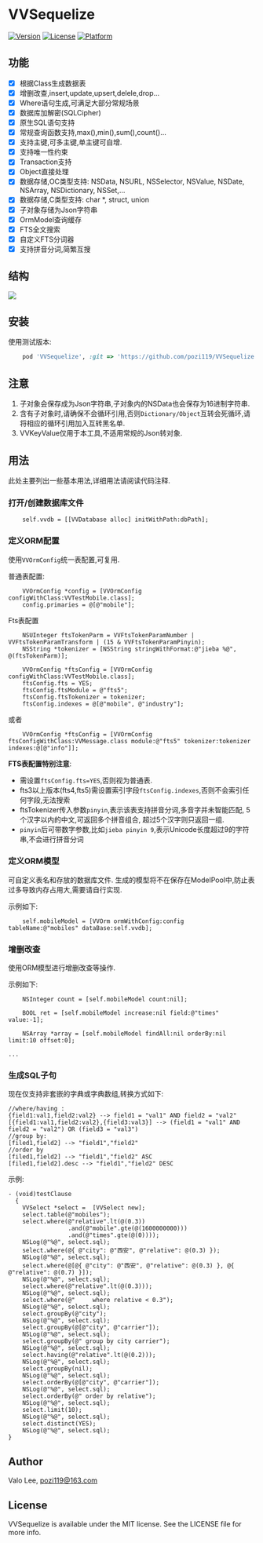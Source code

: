 # VVSequelize

[![Version](https://img.shields.io/cocoapods/v/VVSequelize.svg?style=flat)](https://cocoapods.org/pods/VVSequelize)
[![License](https://img.shields.io/cocoapods/l/VVSequelize.svg?style=flat)](https://cocoapods.org/pods/VVSequelize)
[![Platform](https://img.shields.io/cocoapods/p/VVSequelize.svg?style=flat)](https://cocoapods.org/pods/VVSequelize)

## 功能
* [x] 根据Class生成数据表
* [x] 增删改查,insert,update,upsert,delele,drop...
* [x] Where语句生成,可满足大部分常规场景
* [x] 数据库加解密(SQLCipher)
* [x] 原生SQL语句支持
* [x] 常规查询函数支持,max(),min(),sum(),count()...
* [x] 支持主键,可多主键,单主键可自增.
* [x] 支持唯一性约束
* [x] Transaction支持
* [x] Object直接处理
* [x] 数据存储,OC类型支持: NSData, NSURL, NSSelector, NSValue, NSDate, NSArray, NSDictionary, NSSet,...
* [x] 数据存储,C类型支持: char *, struct, union
* [x] 子对象存储为Json字符串
* [x] OrmModel查询缓存
* [x] FTS全文搜索
* [x] 自定义FTS分词器
* [x] 支持拼音分词,简繁互搜

## 结构
![](VVSequelize.png)

## 安装
使用测试版本:
```ruby
    pod 'VVSequelize', :git => 'https://github.com/pozi119/VVSequelize.git'
```
## 注意
1. 子对象会保存成为Json字符串,子对象内的NSData也会保存为16进制字符串.
2. 含有子对象时,请确保不会循环引用,否则`Dictionary/Object`互转会死循环,请将相应的循环引用加入互转黑名单. 
3. VVKeyValue仅用于本工具,不适用常规的Json转对象.

## 用法
此处主要列出一些基本用法,详细用法请阅读代码注释.

### 打开/创建数据库文件
```objc
    self.vvdb = [[VVDatabase alloc] initWithPath:dbPath];
```

### 定义ORM配置
使用`VVOrmConfig`统一表配置,可复用.

普通表配置:
```objc
    VVOrmConfig *config = [VVOrmConfig configWithClass:VVTestMobile.class];
    config.primaries = @[@"mobile"];
```

Fts表配置
```objc
    NSUInteger ftsTokenParm = VVFtsTokenParamNumber | VVFtsTokenParamTransform | (15 & VVFtsTokenParamPinyin);
    NSString *tokenizer = [NSString stringWithFormat:@"jieba %@", @(ftsTokenParm)];

    VVOrmConfig *ftsConfig = [VVOrmConfig configWithClass:VVTestMobile.class];
    ftsConfig.fts = YES;
    ftsConfig.ftsModule = @"fts5";
    ftsConfig.ftsTokenizer = tokenizer;
    ftsConfig.indexes = @[@"mobile", @"industry"];
```
或者
```objc
    VVOrmConfig *ftsConfig = [VVOrmConfig ftsConfigWithClass:VVMessage.class module:@"fts5" tokenizer:tokenizer indexes:@[@"info"]];
```
**FTS表配置特别注意**:
* 需设置`ftsConfig.fts=YES`,否则视为普通表.
* fts3以上版本(fts4,fts5)需设置索引字段`ftsConfig.indexes`,否则不会索引任何字段,无法搜索
* ftsTokenizer传入参数`pinyin`,表示该表支持拼音分词,多音字并未智能匹配, 5个汉字以内的中文,可返回多个拼音组合, 超过5个汉字则只返回一组.
* `pinyin`后可带数字参数,比如`jieba pinyin 9`,表示Unicode长度超过9的字符串,不会进行拼音分词

### 定义ORM模型 
可自定义表名和存放的数据库文件.
生成的模型将不在保存在ModelPool中,防止表过多导致内存占用大,需要请自行实现.

示例如下:

```objc
    self.mobileModel = [VVOrm ormWithConfig:config tableName:@"mobiles" dataBase:self.vvdb];
```
### 增删改查
使用ORM模型进行增删改查等操作.

示例如下:

```objc
    NSInteger count = [self.mobileModel count:nil];
    
    BOOL ret = [self.mobileModel increase:nil field:@"times" value:-1];
    
    NSArray *array = [self.mobileModel findAll:nil orderBy:nil limit:10 offset:0];
    
...
```

### 生成SQL子句
现在仅支持非套嵌的字典或字典数组,转换方式如下:
```
//where/having :
{field1:val1,field2:val2} --> field1 = "val1" AND field2 = "val2"
[{field1:val1,field2:val2},{field3:val3}] --> (field1 = "val1" AND field2 = "val2") OR (field3 = "val3")
//group by:
[filed1,field2] --> "field1","field2"
//order by
[filed1,field2] --> "field1","field2" ASC
[filed1,field2].desc --> "field1","field2" DESC
```
示例: 
```objc
- (void)testClause
  {
    VVSelect *select =  [VVSelect new];
    select.table(@"mobiles");
    select.where(@"relative".lt(@(0.3))
                 .and(@"mobile".gte(@(1600000000)))
                 .and(@"times".gte(@(0))));
    NSLog(@"%@", select.sql);
    select.where(@{ @"city": @"西安", @"relative": @(0.3) });
    NSLog(@"%@", select.sql);
    select.where(@[@{ @"city": @"西安", @"relative": @(0.3) }, @{ @"relative": @(0.7) }]);
    NSLog(@"%@", select.sql);
    select.where(@"relative".lt(@(0.3)));
    NSLog(@"%@", select.sql);
    select.where(@"     where relative < 0.3");
    NSLog(@"%@", select.sql);
    select.groupBy(@"city");
    NSLog(@"%@", select.sql);
    select.groupBy(@[@"city", @"carrier"]);
    NSLog(@"%@", select.sql);
    select.groupBy(@" group by city carrier");
    NSLog(@"%@", select.sql);
    select.having(@"relative".lt(@(0.2)));
    NSLog(@"%@", select.sql);
    select.groupBy(nil);
    NSLog(@"%@", select.sql);
    select.orderBy(@[@"city", @"carrier"]);
    NSLog(@"%@", select.sql);
    select.orderBy(@" order by relative");
    NSLog(@"%@", select.sql);
    select.limit(10);
    NSLog(@"%@", select.sql);
    select.distinct(YES);
    NSLog(@"%@", select.sql);
}
```

## Author

Valo Lee, pozi119@163.com

## License

VVSequelize is available under the MIT license. See the LICENSE file for more info.
